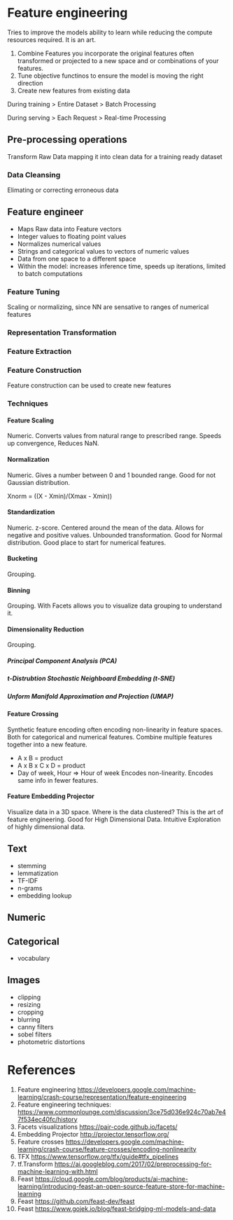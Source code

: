 # Feature engineering

Tries to improve the models ability to learn while reducing the compute resources required. It is an art.
1. Combine Features you incorporate the original features often transformed or projected to a new space and or combinations of your features.
1. Tune objective functinos to ensure the model is moving the right direction
1. Create new features from existing data

During training > Entire Dataset > Batch Processing

During serving > Each Request > Real-time Processing

## Pre-processing operations

Transform Raw Data mapping it into clean data for a training ready dataset 

### Data Cleansing
Elimating or correcting erroneous data


## Feature engineer
- Maps Raw data into Feature vectors
- Integer values to floating point values
- Normalizes numerical values
- Strings and categorical values to vectors of numeric values
- Data from one space to a different space
- Within the model: increases inference time, speeds up iterations, limited to batch computations

### Feature Tuning
Scaling or normalizing, since NN are sensative to ranges of numerical features

### Representation Transformation

### Feature Extraction

### Feature Construction
Feature construction can be used to create new features

### Techniques

#### Feature Scaling
Numeric. Converts values from natural range to prescribed range. Speeds up convergence, Reduces NaN.

#### Normalization
Numeric. Gives a number between 0 and 1 bounded range. Good for not Gaussian distribution.

Xnorm = ((X - Xmin)/(Xmax - Xmin))

#### Standardization 
Numeric. z-score. Centered around the mean of the data. Allows for negative and positive values. Unbounded transformation. Good for Normal distribution. Good place to start for numerical features.

#### Bucketing
Grouping. 

#### Binning
Grouping. With Facets allows you to visualize data grouping to understand it.

#### Dimensionality Reduction
Grouping. 

##### Principal Component Analysis (PCA)

##### t-Distrubtion Stochastic Neighboard Embedding (t-SNE)

##### Unform Manifold Approximation and Projection (UMAP)

#### Feature Crossing
Synthetic feature encoding often encoding non-linearity in feature spaces. Both for categorical and numerical features.
Combine multiple features together into a new feature.
- A x B = product
- A x B x C x D = product
- Day of week, Hour => Hour of week
Encodes non-linearity.
Encodes same info in fewer features. 



#### Feature Embedding Projector 
Visualize data in a 3D space. Where is the data clustered? This is the art of feature engineering.
Good for High Dimensional Data.
Intuitive Exploration of highly dimensional data.


## Text
- stemming
- lemmatization
- TF-IDF
- n-grams
- embedding lookup

## Numeric

## Categorical
- vocabulary

## Images 
- clipping
- resizing
- cropping
- blurring
- canny filters
- sobel filters
- photometric distortions

# References
1. Feature engineering https://developers.google.com/machine-learning/crash-course/representation/feature-engineering
1. Feature engineering techniques: https://www.commonlounge.com/discussion/3ce75d036e924c70ab7e47f534ec40fc/history
1. Facets visualizations https://pair-code.github.io/facets/
1. Embedding Projector http://projector.tensorflow.org/
1. Feature crosses https://developers.google.com/machine-learning/crash-course/feature-crosses/encoding-nonlinearity
1. TFX https://www.tensorflow.org/tfx/guide#tfx_pipelines
1. tf.Transform https://ai.googleblog.com/2017/02/preprocessing-for-machine-learning-with.html
1. Feast https://cloud.google.com/blog/products/ai-machine-learning/introducing-feast-an-open-source-feature-store-for-machine-learning
1. Feast https://github.com/feast-dev/feast
1. Feast https://www.gojek.io/blog/feast-bridging-ml-models-and-data
